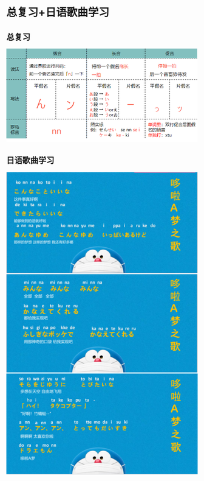 # 总复习+日语歌曲学习

## 总复习
![avatar](../images/pronounce.png)
## 日语歌曲学习
![avatar](../images/song-1.png)
![avatar](../images/song-2.png)
![avatar](../images/song-3.png)